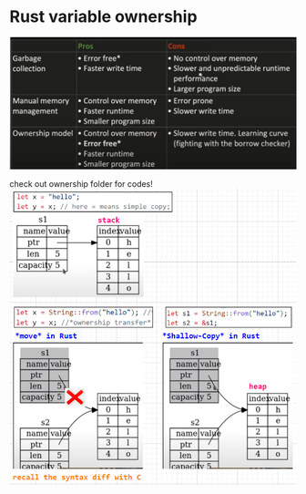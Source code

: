 # Rust variable ownership

![ownership](image-1.png)

check out ownership folder for codes!  
![Alt text](image-2.png)
